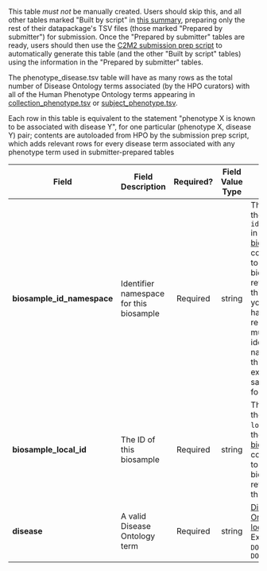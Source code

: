 This table *must not* be manually created. Users should skip this, and all other tables marked "Built by script" in [this summary](./C2M2-Table-Summary), preparing only the rest of their datapackage's TSV files (those marked "Prepared by submitter") for submission. Once the "Prepared by submitter" tables are ready, users should then use the [C2M2 submission prep script](https://osf.io/bq6k9/) to automatically generate this table (and the other "Built by script" tables) using the information in the "Prepared by submitter" tables.

The phenotype_disease.tsv table will have as many rows as the total number of Disease Ontology terms associated (by the HPO curators) with all of the Human Phenotype Ontology terms appearing in [collection_phenotype.tsv](./TableInfo:-collection_phenotype.tsv) or [subject_phenotype.tsv](./TableInfo:-subject_phenotype.tsv).

Each row in this table is equivalent to the statement "phenotype X is known to be associated with disease Y", for one particular (phenotype X, disease Y) pair; contents are autoloaded from HPO by the submission prep script, which adds relevant rows for every disease term associated with any phenotype term used in submitter-prepared tables


Field | Field Description | Required? | Field Value Type | Extra Info 
------|-------------------|:-----------:|:-------------:|------------
**biosample_id_namespace** | Identifier namespace for this biosample  | Required | string | This will be the value of `id_namespace` in the row in [biosample.tsv](./TableInfo:-biosample.tsv) corresponding to the biosample referenced in this row. If your program has not registered multiple CFDE identifier namespaces, this will be exactly the same value for all rows.
**biosample_local_id** | The ID of this biosample | Required | string | This will be the value of `local_id` in the row in [biosample.tsv](./TableInfo:-biosample.tsv) corresponding to the biosample referenced in this row.
**disease** | A valid Disease Ontology term | Required | string | [Disease Ontology lookup](https://disease-ontology.org/) <br /> Examples: `DOID:8778`, `DOID:0060249`